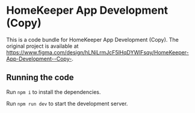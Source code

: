 
  # HomeKeeper App Development (Copy)

  This is a code bundle for HomeKeeper App Development (Copy). The original project is available at https://www.figma.com/design/hLNiLrmJcF5lHqDYWlFsqy/HomeKeeper-App-Development--Copy-.

  ## Running the code

  Run `npm i` to install the dependencies.

  Run `npm run dev` to start the development server.
  